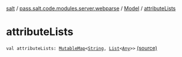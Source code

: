 [salt](../../index.md) / [pass.salt.code.modules.server.webparse](../index.md) / [Model](index.md) / [attributeLists](./attribute-lists.md)

# attributeLists

`val attributeLists: `[`MutableMap`](https://kotlinlang.org/api/latest/jvm/stdlib/kotlin.collections/-mutable-map/index.html)`<`[`String`](https://kotlinlang.org/api/latest/jvm/stdlib/kotlin/-string/index.html)`, `[`List`](https://kotlinlang.org/api/latest/jvm/stdlib/kotlin.collections/-list/index.html)`<`[`Any`](https://kotlinlang.org/api/latest/jvm/stdlib/kotlin/-any/index.html)`>>` [(source)](https://github.com/kurbaniec-tgm/salt/tree/master/code/modules/server/webparse/Model.kt#L12)